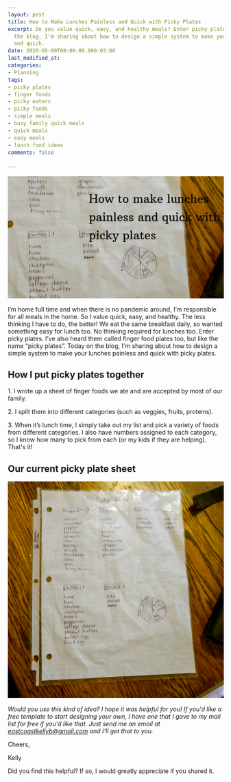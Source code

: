 ```yaml
---
layout: post
title: How to Make Lunches Painless and Quick with Picky Plates
excerpt: Do you value quick, easy, and healthy meals? Enter picky plates. Today on
  the blog, I'm sharing about how to design a simple system to make your lunches painless
  and quick.
date: 2020-05-09T00:00:00.000-03:00
last_modified_at: 
categories:
- Planning
tags:
- picky plates
- finger foods
- picky eaters
- picky foods
- simple meals
- busy family quick meals
- quick meals
- easy meals
- lunch food ideas
comments: false

---
```

![](/assets/img/20200509_113027_0000.png)

I’m home full time and when there is no pandemic around, I’m responsible for all meals in the home. So I value quick, easy, and healthy. The less thinking I have to do, the better! We eat the same breakfast daily, so wanted something easy for lunch too. No thinking required for lunches too. Enter picky plates. I’ve also heard them called finger food plates too, but like the name “picky plates”. Today on the blog, I'm sharing about how to design a simple system to make your lunches painless and quick with picky plates.

## How I put picky plates together

1\. I wrote up a sheet of finger foods we ate and are accepted by most of our family.

2\. I split them into different categories (such as veggies, fruits, proteins).

3\. When it’s lunch time, I simply take out my list and pick a variety of foods from different categories. I also have numbers assigned to each category, so I know how many to pick from each (or my kids if they are helping). That's it!

## Our current picky plate sheet

![A picture of our current picky plate sheet.](/assets/img/IMG_20200509_110520774.jpg "pickyplate")

_Would you use this kind of idea? I hope it was helpful for you! If you'd like a free template to start designing your own, I have one that I gave to my mail list for free if you'd like that. Just send me an email at eastcoastkellyb@gmail.com and I'll get that to you._

Cheers,

Kelly

Did you find this helpful? If so, I would greatly appreciate if you shared it.